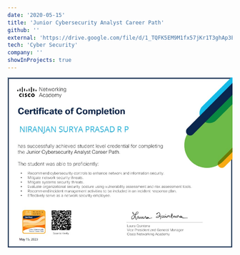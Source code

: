 ```yaml
---
date: '2020-05-15'
title: 'Junior Cybersecurity Analyst Career Path'
github: ''
external: 'https://drive.google.com/file/d/1_TQFK5EM9M1fx57jKr1T3ghAp3EpFKh6/view?usp=sharing'
tech: 'Cyber Security'
company: ''
showInProjects: true
---
```


![Junior Cybersecurity Analyst Career Path](Junior_Cybersecurity_Analyst_Career_Path.jpg)
